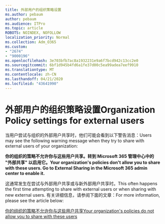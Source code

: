 ```yaml
---
title: 外部用户的组织策略设置
ms.author: pebaum
author: pebaum
ms.audience: ITPro
ms.topic: article
ROBOTS: NOINDEX, NOFOLLOW
localization_priority: Normal
ms.collection: Adm_O365
ms.custom:
- "2674"
- "9000196"
ms.openlocfilehash: 3e703bfb7ac8a1932231e9a6f7bcd942c13cc2e0
ms.sourcegitcommit: 6bf1d945b4fd6a1fe37d00c5ea99adea7eef9910
ms.translationtype: MT
ms.contentlocale: zh-CN
ms.lasthandoff: 04/21/2020
ms.locfileid: "43641990"
---
```

# <a name="organization-policy-settings-for-external-users"></a><span data-ttu-id="fdfb1-102">外部用户的组织策略设置</span><span class="sxs-lookup"><span data-stu-id="fdfb1-102">Organization Policy settings for external users</span></span>

<span data-ttu-id="fdfb1-103">当用户尝试与组织的外部用户共享时，他们可能会看到以下警告消息：</span><span class="sxs-lookup"><span data-stu-id="fdfb1-103">Users may see the following warning message when they try to share with external users of your organization:</span></span> 

   <span data-ttu-id="fdfb1-104">**你的组织的策略不允许你与这些用户共享。转到 Microsoft 365 管理中心中的 "外部共享" 以启用它。**</span><span class="sxs-lookup"><span data-stu-id="fdfb1-104">**Your organization's policies don't allow you to share with these users. Go to External Sharing in the Microsoft 365 admin center to enable it.**</span></span> 

<span data-ttu-id="fdfb1-105">这通常发生在尝试与外部用户共享或与新外部用户共享时。</span><span class="sxs-lookup"><span data-stu-id="fdfb1-105">This often happens the first time attempting to share with external users or when sharing with new external users.</span></span> <span data-ttu-id="fdfb1-106">有关详细信息，请参阅下面的文章：</span><span class="sxs-lookup"><span data-stu-id="fdfb1-106">For more information, please see the article below:</span></span>

[<span data-ttu-id="fdfb1-107">你的组织的策略不允许你与这些用户共享</span><span class="sxs-lookup"><span data-stu-id="fdfb1-107">Your organization's policies do not allow you to share with these users</span></span>](https://docs.microsoft.com/sharepoint/support/administration/organization-policies-do-not-allow-you-to-share-with-users-error)






